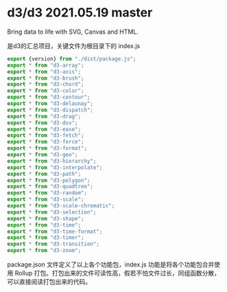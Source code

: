 # d3/d3 2021.05.19 master

Bring data to life with SVG, Canvas and HTML.

是d3的汇总项目，关键文件为根目录下的 index.js

```js
export {version} from "./dist/package.js";
export * from "d3-array";
export * from "d3-axis";
export * from "d3-brush";
export * from "d3-chord";
export * from "d3-color";
export * from "d3-contour";
export * from "d3-delaunay";
export * from "d3-dispatch";
export * from "d3-drag";
export * from "d3-dsv";
export * from "d3-ease";
export * from "d3-fetch";
export * from "d3-force";
export * from "d3-format";
export * from "d3-geo";
export * from "d3-hierarchy";
export * from "d3-interpolate";
export * from "d3-path";
export * from "d3-polygon";
export * from "d3-quadtree";
export * from "d3-random";
export * from "d3-scale";
export * from "d3-scale-chromatic";
export * from "d3-selection";
export * from "d3-shape";
export * from "d3-time";
export * from "d3-time-format";
export * from "d3-timer";
export * from "d3-transition";
export * from "d3-zoom";
```

package.json 文件定义了以上各个功能包，index.js 功能是将各个功能包合并使用 Rollup 打包。打包出来的文件可读性高，假若不怕文件过长，同组函数分散，可以直接阅读打包出来的代码。

